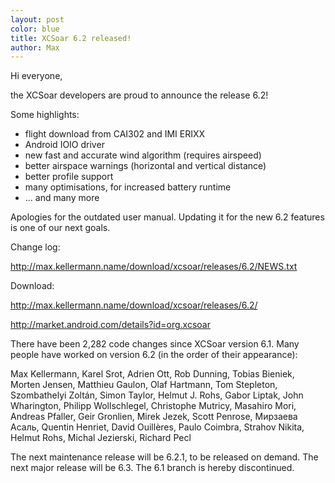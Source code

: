 ```yaml
---
layout: post
color: blue
title: XCSoar 6.2 released!
author: Max
---
```

Hi everyone,

the XCSoar developers are proud to announce the release 6.2!

Some highlights:

- flight download from CAI302 and IMI ERIXX
- Android IOIO driver
- new fast and accurate wind algorithm (requires airspeed)
- better airspace warnings (horizontal and vertical distance)
- better profile support
- many optimisations, for increased battery runtime
- ... and many more

Apologies for the outdated user manual.  Updating it for the new 6.2
features is one of our next goals.

Change log:

 <http://max.kellermann.name/download/xcsoar/releases/6.2/NEWS.txt>

Download:

 <http://max.kellermann.name/download/xcsoar/releases/6.2/>

 <http://market.android.com/details?id=org.xcsoar>

There have been 2,282 code changes since XCSoar version 6.1.  Many
people have worked on version 6.2 (in the order of their appearance):

  Max Kellermann,
  Karel Srot,
  Adrien Ott,
  Rob Dunning,
  Tobias Bieniek,
  Morten Jensen,
  Matthieu Gaulon,
  Olaf Hartmann,
  Tom Stepleton,
  Szombathelyi Zoltán,
  Simon Taylor,
  Helmut J. Rohs,
  Gabor Liptak,
  John Wharington,
  Philipp Wollschlegel,
  Christophe Mutricy,
  Masahiro Mori,
  Andreas Pfaller,
  Geir Gronlien,
  Mirek Jezek,
  Scott Penrose,
  Мирзаева Асаль,
  Quentin Henriet,
  David Ouillères,
  Paulo Coimbra,
  Strahov Nikita,
  Helmut Rohs,
  Michal Jezierski,
  Richard Pecl

The next maintenance release will be 6.2.1, to be released on demand.
The next major release will be 6.3.
The 6.1 branch is hereby discontinued.
